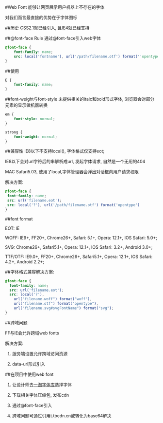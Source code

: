 #Web Font
能够让网页展示用户机器上不存在的字体

对我们而言最直接的优势在于字体图标

##历史
CSS2.1就已经引入, 且IE4就已经支持

##@font-face Rule
通过@font-face引入web字体

```css
@font-face {
    font-family: name;
    src: local('fontname'), url('/path/filename.otf') format(''opentype)
}

```

##使用

```css
E {
    font-family: name;
}

```

##font-weight与font-style
未提供相关的itaic和bold形式字体, 浏览器会对部分元素的显示做机器转换

```css
em {
    font-style: normal;
}

strong {
    font-weight: normal;
}
```

##兼容性
IE8以下不支持local(), 字体格式仅支持eot;

IE8以下会对url字符后的串解析成url, 发起字体请求, 自然是一个无用的404

MAC Safari5.03, 使用了local,字体管理器会弹出对话框向用户请求权限

解决方案:

```css
@font-face {
 font-family: name;
 src: url('filename.eot');
 src: local('?'), url('/path/filename.otf') format('opentype')
}
```

##font format

EOT: IE

WOFF: IE9+, FF20+, Chrome26+, Safari: 5.1+, Opera: 12.1+, IOS Safari: 5.0+;

SVG: Chrome26+, Safari5.1+, Opera: 12.1+, IOS Safari: 3.2+, Android 3.0+;

TTF/OTF: IE9.0+, FF20+, Chrome26+,  Safari5.1+, Opera: 12.1+, IOS Safari: 4.2+, Android 2.2+;

##字体格式兼容解决方案:

```css
@font-face {
  font-family: name;
  src: url('filename.eot');
  src: local('?'),
    url("filename.woff") format("woff"),
    url("filename.otf") format("opentype"),
    url("filename.svg#svgFontName") format("svg");
}
```

##跨域问题

FF与IE会允许跨域web fonts

解决方案:

1. 服务端设置允许跨域访问资源

2. data-url形式引入

##在项目中使用web font

1. 让设计师去[一淘字体库](http://ux.etao.com/fonts)选择字体

2. 下载相关字体压缩包, 发布cdn

3. 通过@font-face引入

4. 跨域问题可通过引用t.tbcdn.cn或转化为base64解决









